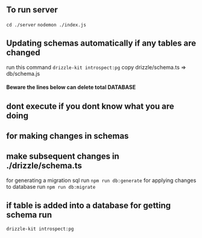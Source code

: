 ## To run server
`cd ./server`
`nodemon ./index.js`

## Updating schemas automatically if any tables are changed
run this command
`drizzle-kit introspect:pg`
copy drizzle/schema.ts => db/schema.js

#### Beware the lines below can delete total DATABASE
## dont execute if you dont know what you are doing

## for making changes in schemas
## make subsequent changes in ./drizzle/schema.ts


for generating a migration sql run
`npm run db:generate`
for applying changes to database run
`npm run db:migrate`

## if table is added into a database for getting schema run
`drizzle-kit introspect:pg`